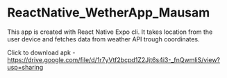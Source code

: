 # ReactNative_WetherApp_Mausam
This app is created with React Native Expo cli. It takes location from the user device and fetches data from weather API trough coordinates.

Click to download apk - https://drive.google.com/file/d/1r7yVtf2bcpd1Z2Jjt6s4i3-_fnQwmliS/view?usp=sharing

